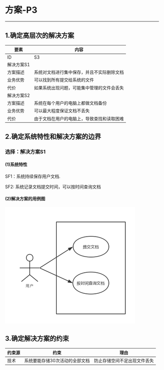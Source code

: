 # 方案-P3

---

## 1.确定高层次的解决方案

| 要素 | 内容 |
| --- | --- |
| ID | S3 |
| 解决方案S1 |
| 方案描述 | 系统对文档进行集中保存，并且不实际删除文档 |
| 业务优势 | 可以找到所有提交给系统的文件 |
| 代价 | 如果系统出现问题，可能集中管理的文件会丢失 |
| 解决方案S2 |
| 方案描述 | 系统在每个用户的电脑上都做文档备份 |
| 业务优势 | 可以最大程度保证文档不丢失 |
| 代价 | 由于文档在用户的电脑上，导致查找和读取困难 |

## 2.确定系统特性和解决方案的边界

### 选择：解决方案S1

#### \(1\)系统特性

SF1：系统持续保存用户文档.

SF2: 系统记录文档提交时间，可以按时间查询文档

#### (2)解决方案的用例图
![](/img/usecase/usecase-P3.png)

## 3.确定解决方案的约束

| 约束源 | 约束 | 理由 |
| --- | --- | --- |
| 技术 | 系统要能存储30次活动的全部文档 |防止存储空间不足出现文件丢失|



